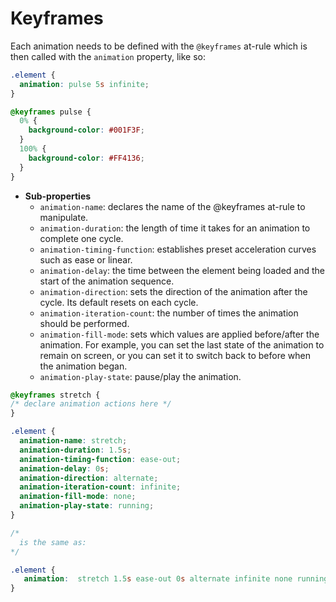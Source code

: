 
# Keyframes

Each animation needs to be defined with the `@keyframes` at-rule which is then called with the `animation` property, like so:
```css
.element {
  animation: pulse 5s infinite;
}

@keyframes pulse {
  0% {
    background-color: #001F3F;
  }
  100% {
    background-color: #FF4136;
  }
}
```
* **Sub-properties**
  + `animation-name`: declares the name of the @keyframes at-rule to manipulate.
  + `animation-duration`: the length of time it takes for an animation to complete one cycle.
  + `animation-timing-function`: establishes preset acceleration curves such as ease or linear.
  + `animation-delay`: the time between the element being loaded and the start of the animation sequence.
  + `animation-direction`: sets the direction of the animation after the cycle. Its default resets on each cycle.
  + `animation-iteration-count`: the number of times the animation should be performed.
  + `animation-fill-mode`: sets which values are applied before/after the animation.
    For example, you can set the last state of the animation to remain on screen, or you can set it to switch back to before when the animation began.
  + `animation-play-state`: pause/play the animation.
  
  
```css
@keyframes stretch {
/* declare animation actions here */
}

.element {
  animation-name: stretch;
  animation-duration: 1.5s; 
  animation-timing-function: ease-out; 
  animation-delay: 0s;
  animation-direction: alternate;
  animation-iteration-count: infinite;
  animation-fill-mode: none;
  animation-play-state: running; 
}

/*
  is the same as:
*/

.element {
   animation:  stretch 1.5s ease-out 0s alternate infinite none running;
}
```
